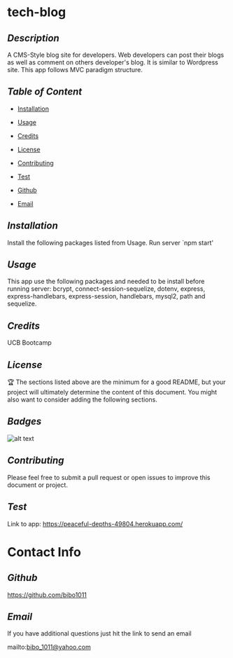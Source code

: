 # tech-blog
  ## *Description*
   
  A CMS-Style blog site for developers. Web developers can post their blogs as well as comment on others developer's blog. It is similar to Wordpress site. This app follows MVC paradigm structure.

  ## *Table of Content*
  
  * [Installation](#Installation)

  * [Usage](#Usage)

  * [Credits](#Credits)

  * [License](#License)

  * [Contributing](#Contributing)

  * [Test](#Test)

  * [Github](#Github)

  * [Email](#Email)


  ## *Installation*
   
  Install the following packages listed from Usage. Run server `npm start'

  ## *Usage*
   
  This app use the following packages and needed to be install before running server: bcrypt, connect-session-sequelize, dotenv, express, express-handlebars, express-session, handlebars, mysql2, path and sequelize.

  ## *Credits*
   
  UCB Bootcamp

  ## *License*
   
  

  🏆 The sections listed above are the minimum for a good README, but your project will ultimately determine the content of this document. You might also want to consider adding the following sections.

  ## *Badges*

  ![alt text](https://img.shields.io/badge/license-GNU_AGPLv3-blueviolet?style=for-the-badge&logo=appveyor "license badge")

  ## *Contributing*
   
  Please feel free to submit a pull request or open issues to improve this document or project.

  ## *Test*
   
  Link to app: https://peaceful-depths-49804.herokuapp.com/

  # Contact Info

  ## *Github*
   
  https://github.com/bibo1011

  ## *Email* 

   If you have additional questions just hit the link to send an email

  mailto:bibo_1011@yahoo.com
